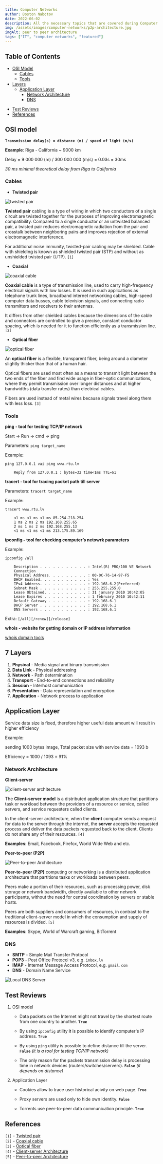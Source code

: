 ```yaml
---
title: Computer Networks
author: Doston Nabotov
date: 2022-06-02
description: All the necessary topics that are covered during Computer Networks lecture. Test reviews and important notes.
img: /assets/images/computer-networks/p2p-architecture.jpg
imgAlt: peer to peer architecture
tags: ["IT", "computer networks", "featured"]
---
```


## Table of Contents

- [OSI Model](#osi-model)
  - [Cables](#cables)
  - [Tools](#tools)
- [Layers](#seven-layers)
    - [Application Layer](#application-layer)
      - [Network Architecture](#network-architecture)
      - [DNS](#dns)
    <!-- - [Transport Layer](#transport-layer)
    - [Network Layer](#network-layer)
    - [Data access Layer](#data-access-layer)
    - [Physical Layer](#physical-layer)  -->
<!-- - [Security](#security)
- [Real-time](#real-time) -->
- [Test Reviews](#test-reviews)
- [References](#references)

## OSI model <a name="osi-model"></a>

**`Transmission delay(s) = distance (m) / speed of light (m/s)`**

**Example**: Riga - California ~ 9000 km

Delay = 9 000 000 (m) / 300 000 000 (m/s) = 0.03s = 30ms

_30 ms minimal theoretical delay from Riga to California_

### Cables <a name="cables"></a>

- **Twisted pair**

![twisted pair](/assets/images/computer-networks/twisted-pair.jpg)

**Twisted pair** cabling is a type of wiring in which two conductors of a single circuit are twisted together for the purposes of improving electromagnetic compatibility. Compared to a single conductor or an untwisted balanced pair, a twisted pair reduces electromagnetic radiation from the pair and crosstalk between neighboring pairs and improves rejection of external electromagnetic interference.

For additional noise immunity, twisted-pair cabling may be shielded. Cable with shielding is known as shielded twisted pair (STP) and without as unshielded twisted pair (UTP). `[1]`

- **Coaxial**

![coaxial cable](/assets/images/computer-networks/coaixal-cable.jpg)

**Coaxial cable** is a type of transmission line, used to carry high-frequency electrical signals with low losses. It is used in such applications as telephone trunk lines, broadband internet networking cables, high-speed computer data busses, cable television signals, and connecting radio transmitters and receivers to their antennas.

It differs from other shielded cables because the dimensions of the cable and connectors are controlled to give a precise, constant conductor spacing, which is needed for it to function efficiently as a transmission line. `[2]`

- **Optical fiber**

![optical fiber](/assets/images/computer-networks/optical-fiber.jpg)

An **optical fiber** is a flexible, transparent fiber, being around a diameter slightly thicker than that of a human hair.

Optical fibers are used most often as a means to transmit light between the two ends of the fiber and find wide usage in fiber-optic communications, where they permit transmission over longer distances and at higher bandwidths (data transfer rates) than electrical cables.

Fibers are used instead of metal wires because signals travel along them with less loss. `[3]`

### Tools

**ping - tool for testing TCP/IP network**

Start → Run → cmd → ping

Parameters: `ping target_name`

Example:

    ping 127.0.0.1 vai ping www.rtu.lv

        Reply from 127.0.0.1 : bytes=32 time<1ms TTL=61

**tracert - tool for tracing packet path till server**

Parameters: `tracert target_name`

Example:

    tracert www.rtu.lv

        <1 ms <1 ms <1 ms 85.254.218.254
        1 ms 2 ms 2 ms 192.168.255.65
        2 ms 1 ms 2 ms 192.168.255.13
        <1 ms <1 ms <1 ms 213.175.89.169

**ipconfig - tool for checking computer’s netowrk parameters**

Example:

    ipconfig /all

        Description . . . . . . . . . . . : Intel(R) PRO/100 VE Network
        Connection
        Physical Address. . . . . . . . . : 00-0C-76-14-97-F5
        DHCP Enabled. . . . . . . . . . . : Yes
        IPv4 Address. . . . . . . . . . . : 192.168.6.2(Preferred)
        Subnet Mask . . . . . . . . . . . : 255.255.255.0
        Lease Obtained. . . . . . . . . . : 31 january 2010 10:42:05
        Lease Expires . . . . . . . . . . : 1 february 2010 10:42:11
        Default Gateway . . . . . . . . . : 192.168.6.1
        DHCP Server . . . . . . . . . . . : 192.168.6.1
        DNS Servers . . . . . . . . . . . : 192.168.6.1

Extra: `[/all][/renew][/release]`

**whois - website for getting domain or IP address information**

[whois domain tools](https://whois.domaintools.com/)

## 7 Layers <a name="seven-layers"></a>

1. **Physical** - Media signal and binary transmission
2. **Data Link** - Physical addressing
3. **Network** - Path determination
4. **Transport** - End-to-end connections and reliability
5. **Session** - Interhost communication
6. **Presentation** - Data representation and encryption
7. **Application** - Network process to application

## Application Layer <a name="application-layer"></a>

Service data size is fixed, therefore higher useful data amount will result in higher efficiency

Example:

sending 1000 bytes image, Total packet size with service data = 1093 b

Efficiency = 1000 / 1093 = 91%

### Network Architecture <a name="network-architecture"></a>

**Client-server**

![client-server architecture](/assets/images/computer-networks/client-server-architecture.png)

The **Client-server model** is a distributed application structure that partitions task or workload between the providers of a resource or service, called servers, and service requesters called clients.

In the client-server architecture, when the **client** computer sends a request for data to the server through the internet, the **server** accepts the requested process and deliver the data packets requested back to the client. Clients do not share any of their resources. `[4]`

**Examples**: Email, Facebook, Firefox, World Wide Web and etc.

**Peer-to-peer (P2P)**

![Peer-to-peer Architecture](/assets/images/computer-networks/p2p-architecture.jpg)

**Peer-to-peer (P2P)** computing or networking is a distributed application architecture that partitions tasks or workloads between peers.

Peers make a portion of their resources, such as processing power, disk storage or network bandwidth, directly available to other network participants, without the need for central coordination by servers or stable hosts.

Peers are both suppliers and consumers of resources, in contrast to the traditional client–server model in which the consumption and supply of resources is divided. `[5]`

**Examples**: Skype, World of Warcraft gaming, BitTorrent

### DNS <a name="dns"></a>

- **SMTP** - Simple Mail Transfer Protocol
- **POP3** - Post Office Protocol v3, e.g. `inbox.lv`
- **IMAP** - Internet Message Access Protocol, e.g. `gmail.com`
- **DNS** - Domain Name Service

![Local DNS Server](/assets/images/computer-networks/local-dns-server.png)

<!-- ## Transport Layer <a name="transport-layer"></a>

## Network Layer <a name="network-layer"></a>

## Data access Layer <a name="data-access-layer"></a>

## Physical Layer <a name="physical-layer"></a>

## Security <a name="security"></a>

## Real-time <a name="real-time"></a> -->

## Test Reviews <a name="test-reviews"></a> 

1. OSI model

    - Data packets on the Internet might not travel by the shortest route from one country to another. **`True`**

    - By using `ipconfig` utility it is possible to identify computer's IP address. **`True`**

    - By using `ping` utility is possible to define distance till the server. **`False`** *(it is a tool for testing TCP/IP network)*

    - The only reason for the packets transmission delay is processing time in network devices (routers/switches/servers). **`False`** *(it depends on distance)*

2. Application Layer

    - Cookies allow to trace user historical acivity on web page. **`True`**

    - Proxy servers are used only to hide own identity. **`False`**

    - Torrents use peer-to-peer data communication principle. **`True`**
    

## References

`[1]` - [Twisted pair](https://en.wikipedia.org/wiki/Twisted_pair) <br>
`[2]` - [Coaxial cable](https://en.wikipedia.org/wiki/Coaxial_cable) <br>
`[3]` - [Optical fiber](https://en.wikipedia.org/wiki/Optical_fiber) <br>
`[4]` - [Client-server Architecture](https://www.geeksforgeeks.org/client-server-model/) <br>
`[5]` - [Peer-to-peer Architecture](https://en.wikipedia.org/wiki/Peer-to-peer) <br>
